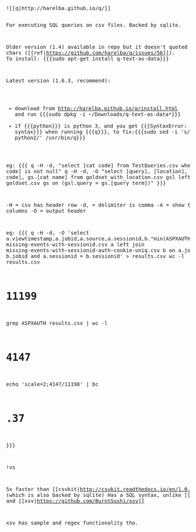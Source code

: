 <div title="CSV tools" creator="YourName" modifier="YourName" created="201710110704" modified="201809140028" changecount="15">
<pre>![[q|http://harelba.github.io/q/]]

For executing SQL queries on csv files. Backed by sqlite.

Older version (1.4) available in repo but it doesn't quoted field chars ([[ref|https://github.com/harelba/q/issues/56]]). To install:  {{{sudo apt-get install q-text-as-data}}}

Latest version (1.6.3, recommend):
* download from http://harelba.github.io/q/install.html and run {{{sudo dpkg -i ~/Downloads/q-text-as-data*}}}
* if {{{python}}} is python 3, and you get {{{SyntaxError: invalid syntax}}} when running {{{q}}}, to fix:{{{sudo sed -i 's/env python$/env python2/' /usr/bin/q}}}

eg:
{{{
q -H -d, &quot;select [cat code] from TestQueries.csv where [cat code] is not null&quot;
q -H -d, -O &quot;select [query], [location], gs.[cat code], gs.[cat name] from goldset_with_location.csv gsl left join goldset.csv gs on (gsl.query = gs.[query term])&quot;
}}}

-H = csv has header row
-d, = delimiter is comma
-A = show type of columns
-O = output header

eg:
{{{
q -H -d, -O 'select a.viewtimestamp,a.jobid,a.source,a.sessionid,b.&quot;min(ASPXAUTH)&quot; from missing-events-with-sessionid.csv a left join missing-events-with-sessionid-auth-cookie-uniq.csv b on a.jobid = b.jobid and a.sessionid = b.sessionid' &gt; results.csv
wc -l results.csv
# 11199
grep ASPXAUTH results.csv | wc -l
# 4147
echo 'scale=2;4147/11198' | bc
# .37
}}}



!vs

5x faster than [[csvkit|http://csvkit.readthedocs.io/en/1.0.2/]] (which is also backed by sqlite)
Has a SQL syntax, unlike [[Miller|http://johnkerl.org/miller/doc/]] and [[xsv|https://github.com/BurntSushi/xsv]]

xsv has sample and regex functionality tho.
</pre>
</div>
